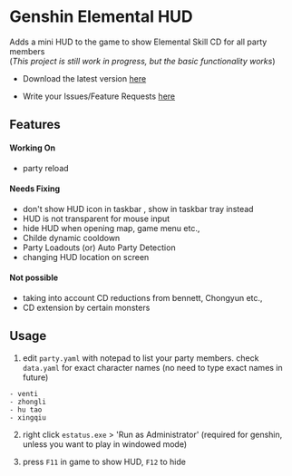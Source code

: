# Genshin Elemental HUD
Adds a mini HUD to the game to show Elemental Skill CD for all party members  
(*This project is still work in progress, but the basic functionality works*)

* Download the latest version [here](https://github.com/bobyclaws/genshin-elemental-hud/releases)

* Write your Issues/Feature Requests [here](https://github.com/bobyclaws/genshin-elemental-hud/issues)

## Features

#### Working On
* party reload

#### Needs Fixing
* don't show HUD icon in taskbar , show in taskbar tray instead
* HUD is not transparent for mouse input
* hide HUD when opening map, game menu etc.,
* Childe dynamic cooldown
* Party Loadouts (or) Auto Party Detection
* changing HUD location on screen

#### Not possible
* taking into account CD reductions from bennett, Chongyun etc.,
* CD extension by certain monsters

## Usage

1) edit `party.yaml` with notepad to list your party members. check `data.yaml` for exact character names (no need to type exact names in future)

```
- venti
- zhongli
- hu tao
- xingqiu
```
2) right click `estatus.exe` > 'Run as Administrator' (required for genshin, unless you want to play in windowed mode)

3) press `F11` in game to show HUD, `F12` to hide
